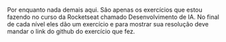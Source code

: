Por enquanto nada demais aqui.
São apenas os exercícios que estou fazendo no curso da Rocketseat chamado Desenvolvimento de IA.
No final de cada nível eles dão um exercício e para mostrar sua resolução deve mandar o link do github do exercício que fez.
